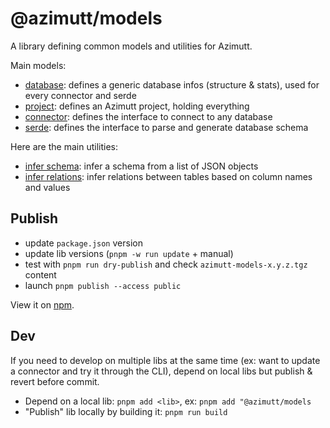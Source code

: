 # @azimutt/models

A library defining common models and utilities for Azimutt.

Main models:

- [database](src/database.ts): defines a generic database infos (structure & stats), used for every connector and serde
- [project](src/project.ts): defines an Azimutt project, holding everything
- [connector](src/interfaces/connector.ts): defines the interface to connect to any database
- [serde](src/interfaces/serde.ts): defines the interface to parse and generate database schema

Here are the main utilities:

- [infer schema](src/inferSchema.ts): infer a schema from a list of JSON objects
- [infer relations](src/inferRelations.ts): infer relations between tables based on column names and values

## Publish

- update `package.json` version
- update lib versions (`pnpm -w run update` + manual) 
- test with `pnpm run dry-publish` and check `azimutt-models-x.y.z.tgz` content
- launch `pnpm publish --access public`

View it on [npm](https://www.npmjs.com/package/@azimutt/models).

## Dev

If you need to develop on multiple libs at the same time (ex: want to update a connector and try it through the CLI), depend on local libs but publish & revert before commit.

- Depend on a local lib: `pnpm add <lib>`, ex: `pnpm add "@azimutt/models`
- "Publish" lib locally by building it: `pnpm run build`
